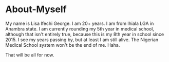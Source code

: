 # About-Myself

My name is Lisa Ifechi George. I am 20+ years. I am from Ihiala LGA in Anambra state. I am currently rounding my 5th year in medical school, although that isn't entirely true, because this is my 8th year in school since 2015. I see my years passing by, but at least I am still alive. The Nigerian Medical School system won't be the end of me. Haha.

That will be all for now.